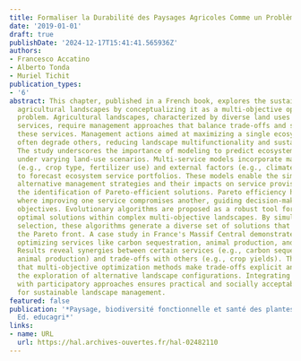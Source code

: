 ```yaml
---
title: Formaliser la Durabilité des Paysages Agricoles Comme un Problème Multi-objectif
date: '2019-01-01'
draft: true
publishDate: '2024-12-17T15:41:41.565936Z'
authors:
- Francesco Accatino
- Alberto Tonda
- Muriel Tichit
publication_types:
- '6'
abstract: This chapter, published in a French book, explores the sustainability of
  agricultural landscapes by conceptualizing it as a multi-objective optimization
  problem. Agricultural landscapes, characterized by diverse land uses and ecosystem
  services, require management approaches that balance trade-offs and synergies among
  these services. Management actions aimed at maximizing a single ecosystem service
  often degrade others, reducing landscape multifunctionality and sustainability.
  The study underscores the importance of modeling to predict ecosystem service outcomes
  under varying land-use scenarios. Multi-service models incorporate management variables
  (e.g., crop type, fertilizer use) and external factors (e.g., climate, market prices)
  to forecast ecosystem service portfolios. These models enable the simulation of
  alternative management strategies and their impacts on service provision, facilitating
  the identification of Pareto-efficient solutions. Pareto efficiency highlights trade-offs
  where improving one service compromises another, guiding decision-makers in prioritizing
  objectives. Evolutionary algorithms are proposed as a robust tool for identifying
  optimal solutions within complex multi-objective landscapes. By simulating natural
  selection, these algorithms generate a diverse set of solutions that approximate
  the Pareto front. A case study in France's Massif Central demonstrates the approach,
  optimizing services like carbon sequestration, animal production, and crop yields.
  Results reveal synergies between certain services (e.g., carbon sequestration and
  animal production) and trade-offs with others (e.g., crop yields). The study concludes
  that multi-objective optimization methods make trade-offs explicit and facilitate
  the exploration of alternative landscape configurations. Integrating these insights
  with participatory approaches ensures practical and socially acceptable solutions
  for sustainable landscape management.
featured: false
publication: '*Paysage, biodiversité fonctionnelle et santé des plantes, Ed. Quae,
  Ed. educagri*'
links:
- name: URL
  url: https://hal.archives-ouvertes.fr/hal-02482110
---
```


